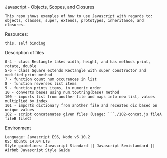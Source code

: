 Javascript - Objects, Scopes, and Closures

    This repo shows examples of how to use Javascript with regards to: objects, classes, super, extends, prototypes, inheritance, and closures.

Resources:

    this, self binding

Description of files

    0-4 - class Rectangle takes width, height, and has methods print, rotate, double
    5-6 - class Square extends Rectangle with super constructor and modified print method
    7 - function count num occurences in list
    8 - function reverses list items
    9 - function prints items, in numeric order
    10 - converts bases using num.toString(base) method
    100 - imports list from another file and maps into new list, values multiplied by index
    101 - imports dictionary from another file and receates dic based on unique values
    102 - script concatenates given files (Usage: ```./102-concat.js fileA fileB fileC)

Environment

    Language: Javascript ES6, Node v6.10.2
    OS: Ubuntu 14.04 LTS
    Style guidelines: Javascript Standard || Javascript Semistandard || Airbnb Javascript Style Guide

